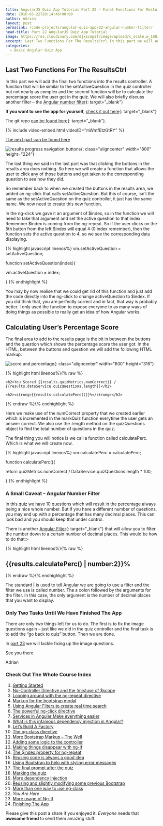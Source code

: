 ```yaml
---
title: AngularJS Quiz App Tutorial Part 22 – Final Functions For RestultsCtrl
date: 2016-05-22T20:14:46+00:00
author: Adrian
layout: post
permalink: /code-projects/angular-quiz-app/22-angular-number-filter/
head-title: Part 22 AngularJS Quiz App Tutorial
image: https://res.cloudinary.com/djxscnpzf/image/upload/c_scale,w_180/v1463932393/Angular-quiz-part-22_zw1ina.jpg
excerpt: Last Two Functions For The ResultsCtrl In this part we will add the final two functions into the results controller. A function that will be similar to the setActiveQuestion in the quiz controller but not nearly as complex and the …
categories:
  - Basic Angular Quiz App
---
```

## Last Two Functions For The ResultsCtrl

In this part we will add the final two functions into the results controller. A function that will be similar to the setActiveQuestion in the quiz controller but not nearly as complex and the second function will be to calculate the percentage score the user got in the quiz. We will also briefly discuss another filter &#8211; the [Angular number filter](https://docs.angularjs.org/api/ng/filter/number){: target="_blank"}<!--_-->

**If you want to see the app for yourself,** [check it out here]({{site.url}}/turtlefacts){: target="_blank"}<!--_-->

The git repo [can be found here](https://github.com/adiman9/HungryTurtleFactQuiz){: target="_blank"}<!--_-->.

{% include video-embed.html videoID="mWmfEtzGtRY" %}

[The next part can be found here]({{site.url}}/code-projects/angular-quiz-app/23-angular-ng-if/)

![results progress navigation buttons](https://res.cloudinary.com/djxscnpzf/image/upload/c_scale,w_800/v1464631575/results_progress_button_navigation_rppnlx.jpg){: class="aligncenter" width="800" height="224"}

The last thing we said in the last part was that clicking the buttons in the results area does nothing. So here we will create a function that allows the user to click any of those buttons and get taken to the corresponding question to see how they did.

So remember back to when we created the buttons in the results area, we added an ng-click that calls setActiveQuestion. But this of course, isn’t the same as the setActiveQuestion on the quiz controller, it just has the same name. We now need to create this new function.

In the ng-click we gave it an argument of $index, so in the function we will need to take that argument and set the active question to that index. Remember $index is coming from the ng-repeat. So if the user clicks on the 5th button from the left $index will equal 4 (0 index remember), then the function sets the active question to 4, so we see the corresponding data displaying.

{% highlight javascript linenos%}
vm.setActiveQuestion = setActiveQuestion;

function setActiveQuestion(index){

  vm.activeQuestion = index;

}
{% endhighlight %}

You may by now realise that we could get rid of this function and just add the code directly into the ng-click to change activeQuestion to $index. If you did think that, you are perfectly correct and in fact, that way is probably better. I only used the function to expose everyone to as many ways of doing things as possible to really get an idea of how Angular works.

## Calculating User&#8217;s Percentage Score

The final area to add to the results page is the bit in between the buttons and the question which shows the percentage score the user got. In the HTML, between the buttons and question we will add the following HTML markup.

![score and percentage](https://res.cloudinary.com/djxscnpzf/image/upload/c_scale,w_800/v1464631575/percentage_score_area_kbddbv.jpg){: class="aligncenter" width="800" height="316"}

{% highlight html linenos%}{% raw %}
<div class="row">
  <div class="col-xs-12 top-buffer">
      
    <h2>You Scored {{results.quizMetrics.numCorrect}} / {{results.dataService.quizQuestions.length}}</h2>
                
    <h2><strong>{{results.calculatePerc()}}%</strong></h2>

  </div>
</div>
{% endraw %}{% endhighlight %}

Here we make use of the numCorrect property that we created earlier which is incremented in the markQuiz function everytime the user gets an answer correct. We also use the .length method on the quizQuestions object to find the total number of questions in the quiz.

The final thing you will notice is we call a function called calculatePerc. Which is what we will create now.

{% highlight javascript linenos%}
vm.calculatePerc = calculatePerc;

function calculatePerc(){

  return quizMetrics.numCorrect / DataService.quizQuestions.length * 100;

}
{% endhighlight %}

### A Small Caveat &#8211; Angular Number Filter

In this quiz we have 10 questions which will result in the percentage always being a nice whole number. But if you have a different number of questions, you may end up with a percentage that has many decimal places. This can look bad and you should keep that under control.

There is another [Angular Filter](https://docs.angularjs.org/api/ng/filter/number){: target="_blank"}<!--_--> that will allow you to filter the number down to a certain number of decimal places. This would be how to do that:>

{% highlight html linenos%}{% raw %}
<h2><strong>{{results.calculatePerc() | number:2}}%</strong></h2>
{% endraw %}{% endhighlight %}

The standard \| is used to tell Angular we are going to use a filter and the filter we use is called number. The a colon followed by the arguments for the filter. In this case, the only argument is the number of decimal places that you want to display.

### Only Two Tasks Until We Have Finished The App

There are only two things left for us to do. The first is to fix the image questions again &#8211; just like we did in the quiz controller and the final task is to add the “go back to quiz” button. Then we are done.

In [part 23]({{site.url}}/code-projects/angular-quiz-app/23-angular-ng-if/) we will tackle fixing up the image questions.

See you there

Adrian

### Check Out The Whole Course Index

1. [Getting Started]({{site.url}}/code-projects/1-build-angular-quiz-app-scratch/)
2. [Ng-Controller Directive and the (mis)use of $scope]({{site.url}}/code-projects/angular-quiz-app/2-ng-controller-scope/)
3. [Looping around with the ng-repeat directive]({{site.url}}/code-projects/angular-quiz-app/3-ng-repeat-directive/)
4. [Markup for the bootstrap modal]({{site.url}}/code-projects/angular-quiz-app/4-bootstrap-modal/)
5. [Using Angular Filters to create real time search]({{site.url}}/code-projects/angular-quiz-app/5-angular-filters/)
6. [The powerful ng-click directive]({{site.url}}/code-projects/angular-quiz-app/6-ng-click-directive/)
7. [Services in Angular Make everything easier]({{site.url}}/code-projects/angular-quiz-app/7-angular-services/)
8. [What is this infamous dependency injection in Angular?]({{site.url}}/code-projects/angular-quiz-app/8-dependency-injection/)
9. [Let&#8217;s Build A Factory]({{site.url}}/code-projects/angular-quiz-app/9-angular-factories/)
10. [The ng-class directive]({{site.url}}/code-projects/angular-quiz-app/10-ng-class/)
11. [More Bootstrap Markup &#8211; The Well]({{site.url}}/code-projects/angular-quiz-app/11-bootstrap-well/)
12. [Adding some logic to the controller]({{site.url}}/code-projects/angular-quiz-app/12-controller-logic/)
13. [Making things disappear with ng-if]({{site.url}}/code-projects/angular-quiz-app/13-ng-if/)
14. [The $index property for ng-repeat]({{site.url}}/code-projects/angular-quiz-app/14-index-for-ng-repeat/)
15. [Reusing code is always a good idea]({{site.url}}/code-projects/angular-quiz-app/15-reusing-code/)
16. [Using Bootstrap to help with styling error messages]({{site.url}}/code-projects/angular-quiz-app/16-bootstrap-alerts/)
17. [The final prompt after the quiz]({{site.url}}/code-projects/angular-quiz-app/17-final-prompt/)
18. [Marking the quiz]({{site.url}}/code-projects/angular-quiz-app/18-marking-the-quiz/)
19. [More dependency injection]({{site.url}}/code-projects/angular-quiz-app/19-angular-dependency-injection/)
20. [Reusing and slightly modifying some previous Bootstrap]({{site.url}}/code-projects/angular-quiz-app/20-familiar-bootstrap/)
21. [More than one way to use ng-class]({{site.url}}/code-projects/angular-quiz-app/21-function-with-ng-class/)
22. *You Are Here*
23. [More usage of Ng-if]({{site.url}}/code-projects/angular-quiz-app/23-angular-ng-if/)
24. [Finishing The App]({{site.url}}/code-projects/angular-quiz-app/24-finished-angular-project/)


Please give this post a share if you enjoyed it. _Everyone_ needs that **awesome friend** to send them amazing stuff.
